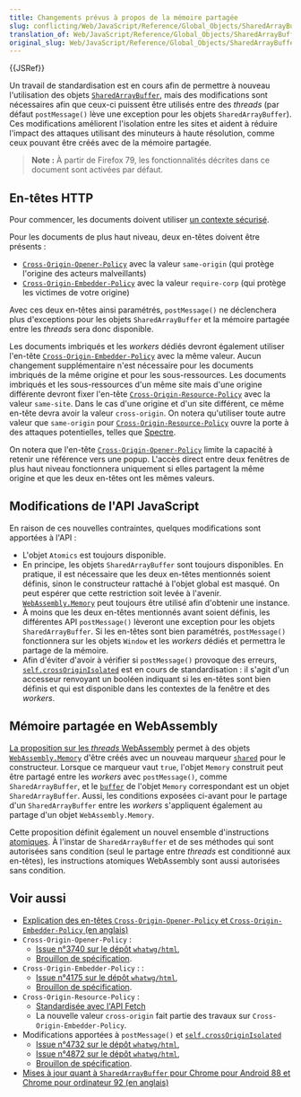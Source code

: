 ```yaml
---
title: Changements prévus à propos de la mémoire partagée
slug: conflicting/Web/JavaScript/Reference/Global_Objects/SharedArrayBuffer
translation_of: Web/JavaScript/Reference/Global_Objects/SharedArrayBuffer/Planned_changes
original_slug: Web/JavaScript/Reference/Global_Objects/SharedArrayBuffer/Planned_changes
---
```


{{JSRef}}

Un travail de standardisation est en cours afin de permettre à nouveau l'utilisation des objets [`SharedArrayBuffer`](/fr/docs/Web/JavaScript/Reference/Global_Objects/SharedArrayBuffer), mais des modifications sont nécessaires afin que ceux-ci puissent être utilisés entre des <i lang="en">threads</i> (par défaut `postMessage()` lève une exception pour les objets `SharedArrayBuffer`). Ces modifications améliorent l'isolation entre les sites et aident à réduire l'impact des attaques utilisant des minuteurs à haute résolution, comme ceux pouvant être créés avec de la mémoire partagée.

> **Note :** À partir de Firefox 79, les fonctionnalités décrites dans ce document sont activées par défaut.

## En-têtes HTTP

Pour commencer, les documents doivent utiliser [un contexte sécurisé](/fr/docs/Web/Security/Secure_Contexts).

Pour les documents de plus haut niveau, deux en-têtes doivent être présents&nbsp;:

- [`Cross-Origin-Opener-Policy`](/fr/docs/Web/HTTP/Headers/Cross-Origin-Opener-Policy) avec la valeur `same-origin` (qui protège l'origine des acteurs malveillants)
- [`Cross-Origin-Embedder-Policy`](/fr/docs/Web/HTTP/Headers/Cross-Origin-Embedder-Policy) avec la valeur `require-corp` (qui protège les victimes de votre origine)

Avec ces deux en-têtes ainsi paramétrés, `postMessage()` ne déclenchera plus d'exceptions pour les objets `SharedArrayBuffer` et la mémoire partagée entre les <i lang="en">threads</i> sera donc disponible.

Les documents imbriqués et les <i lang="en">workers</i> dédiés devront également utiliser l'en-tête [`Cross-Origin-Embedder-Policy`](/fr/docs/Web/HTTP/Headers/Cross-Origin-Embedder-Policy) avec la même valeur. Aucun changement supplémentaire n'est nécessaire pour les documents imbriqués de la même origine et pour les sous-ressources. Les documents imbriqués et les sous-ressources d'un même site mais d'une origine différente devront fixer l'en-tête [`Cross-Origin-Resource-Policy`](/fr/docs/Web/HTTP/Headers/Cross-Origin-Resource-Policy) avec la valeur `same-site`. Dans le cas d'une origine et d'un site différent, ce même en-tête devra avoir la valeur `cross-origin`. On notera qu'utiliser toute autre valeur que `same-origin` pour [`Cross-Origin-Resource-Policy`](/fr/docs/Web/HTTP/Headers/Cross-Origin-Resource-Policy) ouvre la porte à des attaques potentielles, telles que [Spectre](https://fr.wikipedia.org/wiki/Spectre_(vuln%C3%A9rabilit%C3%A9)).

On notera que l'en-tête [`Cross-Origin-Opener-Policy`](/fr/docs/Web/HTTP/Headers/Cross-Origin-Opener-Policy) limite la capacité à retenir une référence vers une popup. L'accès direct entre deux fenêtres de plus haut niveau fonctionnera uniquement si elles partagent la même origine et que les deux en-têtes ont les mêmes valeurs.

## Modifications de l'API JavaScript

En raison de ces nouvelles contraintes, quelques modifications sont apportées à l'API&nbsp;:

- L'objet `Atomics` est toujours disponible.
- En principe, les objets `SharedArrayBuffer` sont toujours disponibles. En pratique, il est nécessaire que les deux en-têtes mentionnés soient définis, sinon le constructeur rattaché à l'objet global est masqué. On peut espérer que cette restriction soit levée à l'avenir. [`WebAssembly.Memory`](/fr/docs/Web/JavaScript/Reference/Global_Objects/WebAssembly/Memory) peut toujours être utilisé afin d'obtenir une instance.
- À moins que les deux en-têtes mentionnés avant soient définis, les différentes API `postMessage()` lèveront une exception pour les objets `SharedArrayBuffer`. Si les en-têtes sont bien paramétrés, `postMessage()` fonctionnera sur les objets `Window` et les <i lang="en">workers</i> dédiés et permettra le partage de la mémoire.
- Afin d'éviter d'avoir à vérifier si `postMessage()` provoque des erreurs, [`self.crossOriginIsolated`](/fr/docs/Web/API/crossOriginIsolated) est en cours de standardisation&nbsp;: il s'agit d'un accesseur renvoyant un booléen indiquant si les en-têtes sont bien définis et qui est disponible dans les contextes de la fenêtre et des <i lang="en">workers</i>.

## Mémoire partagée en WebAssembly

[La proposition sur les <i lang="en">threads</i> WebAssembly](https://github.com/WebAssembly/threads/blob/master/proposals/threads/Overview.md) permet à des objets [`WebAssembly.Memory`](/fr/docs/Web/JavaScript/Reference/Global_Objects/WebAssembly/Memory) d'être créés avec un nouveau marqueur [`shared`](https://github.com/WebAssembly/threads/blob/master/proposals/threads/Overview.md#javascript-api-changes) pour le constructeur. Lorsque ce marqueur vaut `true`, l'objet `Memory` construit peut être partagé entre les <i lang="en">workers</i> avec `postMessage()`, comme `SharedArrayBuffer`, et le [`buffer`](/fr/docs/Web/JavaScript/Reference/Global_Objects/WebAssembly/Memory/buffer) de l'objet `Memory` correspondant est un objet `SharedArrayBuffer`. Aussi, les conditions exposées ci-avant pour le partage d'un `SharedArrayBuffer` entre les <i lang="en">workers</i> s'appliquent également au partage d'un objet `WebAssembly.Memory`.

Cette proposition définit également un nouvel ensemble d'instructions [atomiques](https://github.com/WebAssembly/threads/blob/master/proposals/threads/Overview.md#atomic-memory-accesses). À l'instar de `SharedArrayBuffer` et de ses méthodes qui sont autorisées sans condition (seul le partage entre <i lang="en">threads</i> est conditionné aux en-têtes), les instructions atomiques WebAssembly sont aussi autorisées sans condition.

## Voir aussi

- [Explication des en-têtes `Cross-Origin-Opener-Policy` et `Cross-Origin-Embedder-Policy` (en anglais)](https://docs.google.com/document/d/1zDlfvfTJ_9e8Jdc8ehuV4zMEu9ySMCiTGMS9y0GU92k/edit)
- `Cross-Origin-Opener-Policy`&nbsp;:
  - [Issue n°3740 sur le dépôt `whatwg/html`](https://github.com/whatwg/html/issues/3740),
  - [Brouillon de spécification](https://gist.github.com/annevk/6f2dd8c79c77123f39797f6bdac43f3e).
- `Cross-Origin-Embedder-Policy`&nbsp;:&nbsp;:
  - [Issue n°4175 sur le dépôt `whatwg/html`](https://github.com/whatwg/html/issues/4175),
  - [Brouillon de spécification](https://mikewest.github.io/corpp/).
- `Cross-Origin-Resource-Policy`&nbsp;:
  - [Standardisée avec l'API Fetch](https://fetch.spec.whatwg.org/#cross-origin-resource-policy-header)
  - La nouvelle valeur `cross-origin` fait partie des travaux sur `Cross-Origin-Embedder-Policy`.
- Modifications apportées à `postMessage()` et [`self.crossOriginIsolated`](/fr/docs/Web/API/crossOriginIsolated)
  - [Issue n°4732 sur le dépôt `whatwg/html`](https://github.com/whatwg/html/issues/4732),
  - [Issue n°4872 sur le dépôt `whatwg/html`](https://github.com/whatwg/html/issues/4872),
  - [Brouillon de spécification](https://github.com/whatwg/html/pull/4734).
- [Mises à jour quant à `SharedArrayBuffer` pour Chrome pour Android 88 et Chrome pour ordinateur 92 (en anglais)](https://developer.chrome.com/blog/enabling-shared-array-buffer/)

